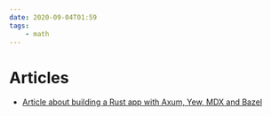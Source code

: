 ```yaml
---
date: 2020-09-04T01:59
tags:
    - math
---
```


# Articles
- [Article about building a Rust app with Axum, Yew, MDX and Bazel](https://implfuture.dev/blog/rewriting-the-modern-web-in-rust)